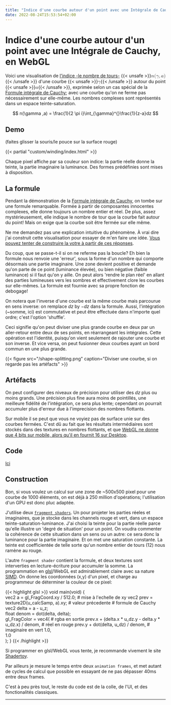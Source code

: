 ```yaml
---
title: "Indice d'une courbe autour d'un point avec une Intégrale de Cauchy, en WebGL"
date: 2022-08-24T15:53:54+02:00
---
```


# Indice d'une courbe autour d'un point avec une Intégrale de Cauchy, en WebGL

Voici une visualisation de [l'indice -le nombre de tours-](https://fr.wikipedia.org/wiki/Indice_(analyse_complexe)) {{< unsafe >}}<mjx-container class="MathJax CtxtMenu_Attached_0" jax="CHTML" tabindex="0" ctxtmenu_counter="0" style="font-size: 113.1%; position: relative;"><mjx-math class="MJX-TEX" aria-hidden="true"><mjx-mi class="mjx-i"><mjx-c class="mjx-c1D45B TEX-I"></mjx-c></mjx-mi><mjx-mo class="mjx-n"><mjx-c class="mjx-c28"></mjx-c></mjx-mo><mjx-mi class="mjx-i"><mjx-c class="mjx-c1D6FE TEX-I"></mjx-c></mjx-mi><mjx-mo class="mjx-n"><mjx-c class="mjx-c2C"></mjx-c></mjx-mo><mjx-mi class="mjx-i" space="2"><mjx-c class="mjx-c1D44E TEX-I"></mjx-c></mjx-mi><mjx-mo class="mjx-n"><mjx-c class="mjx-c29"></mjx-c></mjx-mo></mjx-math><mjx-assistive-mml unselectable="on" display="inline"><math xmlns="http://www.w3.org/1998/Math/MathML"><mi>n</mi><mo stretchy="false">(</mo><mi>γ</mi><mo>,</mo><mi>a</mi><mo stretchy="false">)</mo></math></mjx-assistive-mml></mjx-container>{{< /unsafe >}} d'une courbe {{< unsafe >}}<mjx-container class="MathJax CtxtMenu_Attached_0" jax="CHTML" tabindex="0" ctxtmenu_counter="1" style="font-size: 113.1%; position: relative;"><mjx-math class="MJX-TEX" aria-hidden="true"><mjx-mi class="mjx-i"><mjx-c class="mjx-c1D6FE TEX-I"></mjx-c></mjx-mi></mjx-math><mjx-assistive-mml unselectable="on" display="inline"><math xmlns="http://www.w3.org/1998/Math/MathML"><mi>γ</mi></math></mjx-assistive-mml></mjx-container>{{< /unsafe >}} autour du point {{< unsafe >}}<mjx-container class="MathJax CtxtMenu_Attached_0" jax="CHTML" tabindex="0" ctxtmenu_counter="3" style="font-size: 113.1%; position: relative;"><mjx-math class="MJX-TEX" aria-hidden="true"><mjx-mi class="mjx-i"><mjx-c class="mjx-c1D44E TEX-I"></mjx-c></mjx-mi></mjx-math><mjx-assistive-mml unselectable="on" display="inline"><math xmlns="http://www.w3.org/1998/Math/MathML"><mi>a</mi></math></mjx-assistive-mml></mjx-container>{{< /unsafe >}}, exprimée selon un cas spécial de la [Formule intégrale de Cauchy](https://fr.wikipedia.org/wiki/Formule_int%C3%A9grale_de_Cauchy); avec une courbe qu'on ne ferme pas nécessairement sur elle-même. Les nombres complexes sont représentés dans un espace teinte-saturation.

$$ n(\gamma ,a) = \frac{1}{2 \pi i}\int_{\gamma}^{}\frac{1}{z-a}dz $$

## Demo

(faites glisser la souris/le pouce sur la surface rouge)

{{< partial "custom/winding/index.html" >}}

Chaque pixel affiche par sa couleur son indice: la partie réelle donne la teinte, la partie imaginaire la luminance. Des formes prédéfinies sont mises à disposition.

## La formule

Pendant la démonstration de la [Formule intégrale de Cauchy](https://fr.wikipedia.org/wiki/Formule_int%C3%A9grale_de_Cauchy), on tombe sur une formule remarquable. Formée à partir de composantes innocentes complexes, elle donne toujours un nombre entier et réel. De plus, assez mystérieusement, elle indique le nombre de tour que la courbe fait autour du point! Mais on exige que la courbe soit être fermée sur elle même.

Ne me demandez pas une explication intuitive du phénomène. À vrai dire j'ai construit cette visualisation pour essayer de m'en faire une idée. [Vous pouvez tenter de construire la votre à partir de ces réponses](https://math.stackexchange.com/questions/4054/intuitive-explanation-of-cauchys-integral-formula-in-complex-analysis).

Du coup, que se passe-t-il si on ne referme pas la boucle? Eh bien la formule nous renvoie une 'erreur', sous la forme d'un nombre qui comporte désormais une partie imaginaire. Une zone devient positive et demande qu'on parte de ce point (luminance élevée), ou bien négative (faible luminance) si il faut qu'on y aille. On peut alors 'rendre le plan réel' en allant des parties lumineuses vers les sombres et effectivement clore les courbes sur elle-mêmes. La formule est fournie avec sa propre fonction de debogage!

On notera que l'inverse d'une courbe est la même courbe mais parcourue en sens inverse: on remplace $dz$ by $-dz$ dans la formule. Aussi, l'intégration (~somme, ici) est commutative et peut être effectuée dans n'importe quel ordre; c'est l'option 'shuffle'.

Ceci signifie qu'on peut diviser une plus grande courbe en deux par un aller-retour entre deux de ses points, en réarrangeant les intégrales. Cette opération est l'identité, puisqu'on vient seulement de rajouter une courbe et son inverse. Et vice versa, on peut fusionner deux courbes ayant un bord commun en une plus grande.

{{< figure src="/shape-splitting.png" caption="Diviser une courbe, si on regarde pas les artéfacts" >}}

## Artéfacts

On peut configurer des niveaux de précision pour utiliser des $dz$ plus ou moins grands. Une précision plus fine aura moins de pointillés, une meilleure fidélité de l'intégration, ce sera plus lente; cependant on pourrait accumuler plus d'erreur due à l'imprecision des nombres flottants.

Sur mobile il se peut que vous ne voyiez pas de surface unie sur des courbes fermées. C'est dû au fait que les résultats intermédiaires sont stockés dans des textures en nombres flottants, et que [WebGL ne donne que 4 bits sur mobile, alors qu'il en fournit 16 sur Desktop](https://webglfundamentals.org/webgl/lessons/webgl-precision-issues.html#texture-formats).

## Code

[Ici](https://github.com/benoitparis/winding-contour-cauchy)

## Construction

Bon, si vous voulez un calcul sur une zone de ~500x500 pixel pour une courbe de 1000 éléments, on est déjà à 250 million d'opérations; l'utilisation d'un GPU est donc pluc adaptée.

J'utilise deux [`fragment shaders`](https://www.khronos.org/opengl/wiki/Fragment_Shader). Un pour projeter les parties réeles et imaginaires, que je stocke dans les channels rouge et vert, dans un espace teinte-saturation-luminance. J'ai choisi la teinte pour la partie réelle parce qu'elle illustre un 'degré de situation' pour un point. On voudra commenter la cohérence de cette situation dans un sens ou un autre: ce sera donc la luminance pour la partie imaginaire. Et on met une saturation constante. La teinte est coefficientée de telle sorte qu'un nombre entier de tours (12) nous ramène au rouge.

L'autre `fragment shader` contient la formule, et deux textures sont interverties en lecture-écriture pour accumuler la somme. La programmation en [glsl](https://fr.wikipedia.org/wiki/OpenGL_Shading_Language)/WebGL est admirablement claire avec sa nature [SIMD](https://fr.wikipedia.org/wiki/Single_instruction_multiple_data). On donne les coordonnées (x,y) d'un pixel, et charge au programmeur de déterminer la couleur de ce pixel:

{{< highlight glsl >}}
void main(void) {                                                
    vec2 a = gl_FragCoord.xy / 512.0;                  # mise à l'echelle de xy
    vec2 prev = texture2D(u_calcSamp, a).xy;           # valeur précedente
                                                       # formule de Cauchy
    vec2 delta = a - u_z;                              
    float denom = dot(delta, delta);                          
    gl_FragColor = vec4(                                        # rgba en sortie
        prev.x + (delta.x * u_dz.y - delta.y * u_dz.x) / denom, # réel en rouge
        prev.y + dot(delta, u_dz) / denom,                      # imaginaire en vert
        1.0,                                                    
        1.0                                                     
    );
}
{{< /highlight >}}

Si programmer en glsl/WebGL vous tente, je recommande vivement le site [Shadertoy](https://www.shadertoy.com/).

Par ailleurs je mesure le temps entre deux `animation frames`, et met autant de cycles de calcul que possible en essayant de ne pas dépasser 40ms entre deux frames.

C'est à peu près tout, le reste du code est de la colle, de l'UI, et des fonctionalités classiques.

----